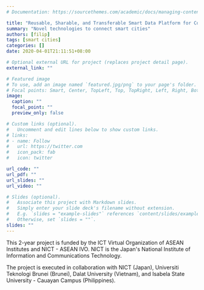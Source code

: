 ```yaml
---
# Documentation: https://sourcethemes.com/academic/docs/managing-content/

title: "Reusable, Sharable, and Transferable Smart Data Platform for Collaborative Development of Data-driven Smart Cities"
summary: "Novel technologies to connect smart cities"
authors: [filip]
tags: [smart cities]
categories: []
date: 2020-04-01T21:11:51+08:00

# Optional external URL for project (replaces project detail page).
external_link: ""

# Featured image
# To use, add an image named `featured.jpg/png` to your page's folder.
# Focal points: Smart, Center, TopLeft, Top, TopRight, Left, Right, BottomLeft, Bottom, BottomRight.
image:
  caption: ""
  focal_point: ""
  preview_only: false

# Custom links (optional).
#   Uncomment and edit lines below to show custom links.
# links:
# - name: Follow
#   url: https://twitter.com
#   icon_pack: fab
#   icon: twitter

url_code: ""
url_pdf: ""
url_slides: ""
url_video: ""

# Slides (optional).
#   Associate this project with Markdown slides.
#   Simply enter your slide deck's filename without extension.
#   E.g. `slides = "example-slides"` references `content/slides/example-slides.md`.
#   Otherwise, set `slides = ""`.
slides: ""
---
```


This 2-year project is funded by the ICT Virtual Organization of ASEAN Institutes and NICT - ASEAN IVO.
NICT is the Japan's National Institute of Information and Communications Technology.

The project is executed in collaboration with NICT (Japan), Universiti Teknologi Brunei (Brunei), Dalat University (Vietnam), and Isabela State University - Cauayan Campus (Philippines).


